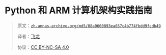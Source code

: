 # Python 和 ARM 计算机架构实践指南

> 原文：[`zh.annas-archive.org/md5/88a0660893ea657c4b774fbdd9fcdb49`](https://zh.annas-archive.org/md5/88a0660893ea657c4b774fbdd9fcdb49)
> 
> 译者：[飞龙](https://github.com/wizardforcel)
> 
> 协议：[CC BY-NC-SA 4.0](http://creativecommons.org/licenses/by-nc-sa/4.0/)
